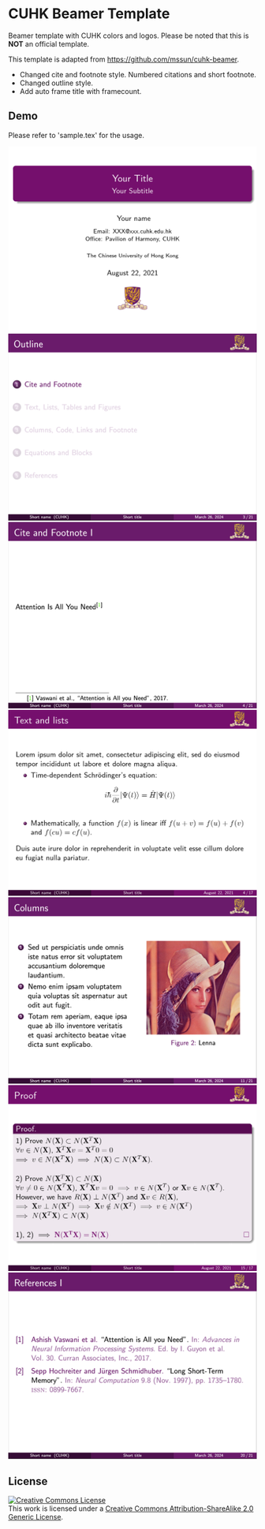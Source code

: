 # CUHK Beamer Template

Beamer template with CUHK colors and logos. Please be noted that this is **NOT** an official template.

This template is adapted from <https://github.com/mssun/cuhk-beamer>.

- Changed cite and footnote style. Numbered citations and short footnote.
- Changed outline style. 
- Add auto frame title with framecount.

## Demo

Please refer to 'sample.tex' for the usage.

![Cover](README.assets/cover.png)
![Outline](README.assets/Outline.png)
![Cite and Footnote](README.assets/Cite_and_Footnote.png)
![Text and lists](README.assets/text_lists.png)
![Columns](README.assets/columns.png)
![Blocks](README.assets/math_blocks.png)
![Reference](README.assets/Reference.png)

## License

<a rel="license" href="http://creativecommons.org/licenses/by-sa/2.0/"><img alt="Creative Commons License" style="border-width:0" src="https://i.creativecommons.org/l/by-sa/2.0/88x31.png" /></a><br />
This work is licensed under a <a rel="license" href="http://creativecommons.org/licenses/by-sa/2.0/">Creative Commons Attribution-ShareAlike 2.0 Generic License</a>.